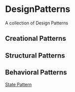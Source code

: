 # DesignPatterns
A collection of Design Patterns

## Creational Patterns
## Structural Patterns
## Behavioral Patterns
[State Pattern](src/Behavioral/State/README.md)
